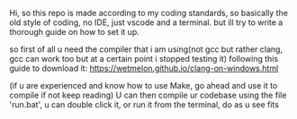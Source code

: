 Hi, so this repo is made according to my coding standards, so basically the old style of coding, no IDE, just vscode and a terminal. but ill try to write a thorough guide on how to set it up.

so first of all u need the compiler that i am using(not gcc but rather clang, gcc can work too but at a certain point i stopped testing it)
following this guide to download it: https://wetmelon.github.io/clang-on-windows.html

(if u are experienced and know how to use Make, go ahead and use it to compile if not keep reading)
U can then compile ur codebase using the file 'run.bat', u can double click it, or run it from the terminal, do as u see fits
